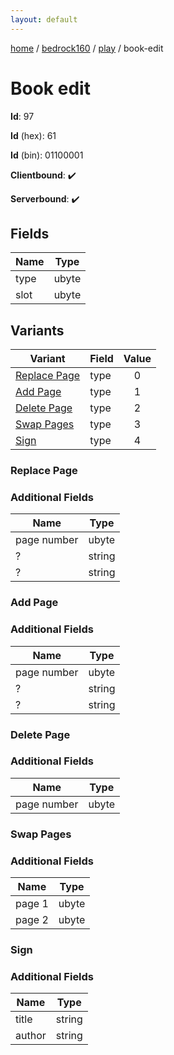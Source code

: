 ```yaml
---
layout: default
---
```


[home](/)  /  [bedrock160](/protocol/bedrock160)  /  [play](/protocol/bedrock160/play)  /  book-edit

# Book edit

**Id**: 97

**Id** (hex): 61

**Id** (bin): 01100001

**Clientbound**: ✔️

**Serverbound**: ✔️

## Fields

Name | Type
---|---
type | ubyte
slot | ubyte

## Variants

Variant | Field | Value
---|---|:---:
[Replace Page](#replace_page) | type | 0
[Add Page](#add_page) | type | 1
[Delete Page](#delete_page) | type | 2
[Swap Pages](#swap_pages) | type | 3
[Sign](#sign) | type | 4

### Replace Page

### Additional Fields

Name | Type
---|---
page number | ubyte
? | string
? | string

### Add Page

### Additional Fields

Name | Type
---|---
page number | ubyte
? | string
? | string

### Delete Page

### Additional Fields

Name | Type
---|---
page number | ubyte

### Swap Pages

### Additional Fields

Name | Type
---|---
page 1 | ubyte
page 2 | ubyte

### Sign

### Additional Fields

Name | Type
---|---
title | string
author | string

